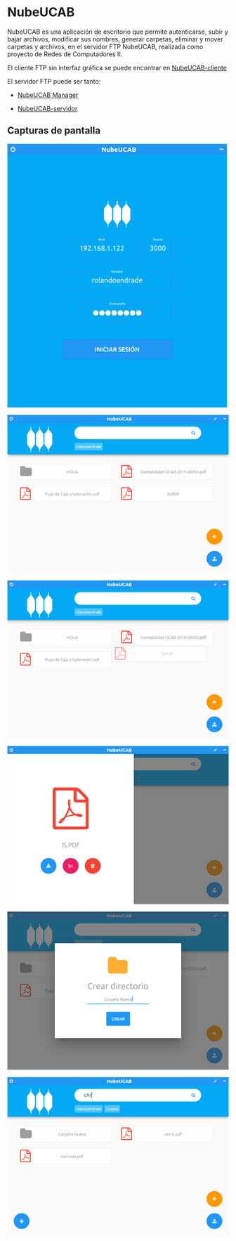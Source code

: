 # NubeUCAB

NubeUCAB es una aplicación de escritorio que permite autenticarse, subir y bajar archivos, modificar sus nombres, generar carpetas, eliminar y mover carpetas y archivos, en el servidor FTP NubeUCAB, realizada como proyecto de Redes de Computadores II.

El cliente FTP sin interfaz gráfica se puede encontrar en [NubeUCAB-cliente](https://github.com/RolandoAndrade/NubeUCAB-cliente)

El servidor FTP puede ser tanto:

- [NubeUCAB Manager](https://github.com/RolandoAndrade/NubeUCABManager)

- [NubeUCAB-servidor](https://github.com/RolandoAndrade/NubeUCAB-servidor)

## Capturas de pantalla

![Captura 1](./screens/img1.png)

![Captura 2](./screens/img2.png)

![Captura 3](./screens/img3.png)

![Captura 4](./screens/img4.png)

![Captura 5](./screens/img5.png)

![Captura 6](./screens/img6.png)
